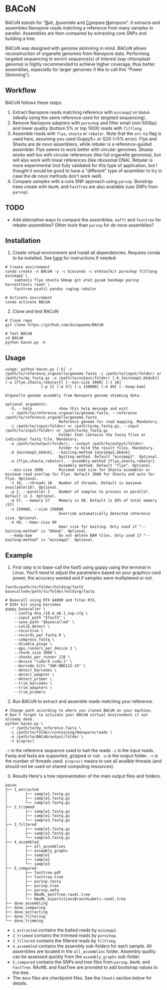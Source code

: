# BACoN
BACoN stands for "<ins>B</ins>ait, <ins>A</ins>ssemble and <ins>Co</ins>mpare <ins>N</ins>anopore". It extracts and assembles Nanopore reads matching a reference from many samples in parallel. Assemblies are then compared by extracting core SNPs and building a tree.

BACoN was designed with genome skimming in mind. BACoN allows reconstruction of organelle genomes from Nanopore data.  Performing targeted sequencing to enrich sequence(s) of interest (say chloroplast genome) is highly recommended to achieve higher coverage, thus better assemblies, especially for larger genomes (I like to call this "Power Skimming").

## Workflow
BACoN follows these steps:
1. Extract Nanopore reads matching reference with `minimap2` or `bbduk` (ideally using the same reference used for targeted sequencing).
2. Remove Nanopore adapters with `porechop` and filter small (min 500bp) and lower quality (bottom 5% or top 100X) reads with `filtlong`.
3. Assemble reads with `flye`, `shasta` or `rebaler`. Note that the `ont-hq` flag is used here, assuming you used Guppy5+ or Q20 (<5% error). Flye and Shasta are *de novo* assemblers, while rebaler is a reference-guided assembler. Flye seems to work better with circular genomes. Shasta works well too with circular references (like full organelle genomes), but will also work with linear references (like ribosomal DNA). Rebaler is more experimental (not fully validated for this type of application, but I thought it would be good to have a "different" type of assembler to try in case the *de novo* methods don't work well).
4. Compare samples with a core SNP approach using `parsnp`. Boostrap trees create with `RAxML` and `FastTree` are also available (use SNPs from `parsnp`).

## TODO
- Add alternative ways to compare the assemblies. `mafft` and `fasttree` for rebaler assemblies? Other tools than `parsnp` for *de novo* assemblies?

## Installation
1. Create virtual environment and install all dependencies. Requires conda to be installed. See [here](https://docs.conda.io/en/latest/miniconda.html#latest-miniconda-installer-links) for instructions if needed:
```
# Create environment
conda create -n BACoN -y -c bioconda -c etetoolkit porechop filtlong minimap2 \
    samtools flye shasta bbmap git ete3 pysam bandage parsnp harvesttools raxml \
    fasttree psutil pandas ragtag rebaler

# Activate enviroment
conda activate BACoN
```
2. Clone and test BACoN
```
# Clone repo
git clone https://github.com/duceppemo/BACoN

# Test BACoN
cd BACoN
python bacon.py -h
```

## Usage
```commandline
usage: python bacon.py [-h] -r /path/to/reference_organelle/genome.fasta -i /path/to/input/folder/ or /path/to/my_fastq.gz -o /path/to/output/folder/ [-b {minimap2,bbduk}] [-a {flye,shasta,rebaler}] [--min-size 3000] [-t 16]
                [-p 2] [-m 57] [-s 150000] [-k 99] [--keep-bam]

Organelle genome assembly from Nanopore genome skimming data.

optional arguments:
  -h, --help            show this help message and exit
  -r /path/to/reference_organelle/genome.fasta, --reference /path/to/reference_organelle/genome.fasta
                        Reference genome for read mapping. Mandatory.
  -i /path/to/input/folder/ or /path/to/my_fastq.gz, --input /path/to/input/folder/ or /path/to/my_fastq.gz
                        Folder that contains the fastq files or individual fastq file. Mandatory.
  -o /path/to/output/folder/, --output /path/to/output/folder/
                        Folder to hold the result files. Mandatory.
  -b {minimap2,bbduk}, --baiting-method {minimap2,bbduk}
                        Baiting method. Default "minimap2". Optional.
  -a {flye,shasta,rebaler}, --assembly-method {flye,shasta,rebaler}
                        Assembly method. Default "flye". Optional.
  --min-size 3000       Minimum read size for Shasta assembler or minimum read overlap for Flye. Default 3000 for Shasta and auto for Flye. Optional.
  -t 16, --threads 16   Number of threads. Default is maximum available(16). Optional.
  -p 2, --parallel 2    Number of samples to process in parallel. Default is 2. Optional.
  -m 57, --memory 57    Memory in GB. Default is 85% of total memory (57)
  -s 150000, --size 150000
                        Override automatically detected reference size. Optional.
  -k 99, --kmer-size 99
                        Kmer size for baiting. Only used if "--baiting-method" is "bbduk". Optional.
  --keep-bam            Do not delete BAM files. Only used if "--baiting-method" is "minimap2". Optional.
```

## Example
1. First step is to base-call the fast5 using guppy using the terminal in Linux. You'll need to adjust the parameters based on your graphics card power, the accuracy wanted and if samples were multiplexed or not.
```
fast5=/path/to/folder/holding/fast5
basecalled=/path/to/folder/holding/fastq

# Basecall using RTX A4000 and Titan RTX.
# Q20+ kit using barcodes
guppy_basecaller \
    --config dna_r10.4_e8.1_sup.cfg \
    --input_path "$fast5" \
    --save_path "$basecalled" \
    --calib_detect \
    --recursive \
    --records_per_fastq 0 \
    --compress_fastq \
    --disable_pings \
    --gpu_runners_per_device 2 \
    --chunk_size 1000 \
    --chunks_per_runner 128 \
    --device "cuda:0 cuda:1" \
    --barcode_kits "SQK-NBD112-24" \
    --detect_barcodes \
    --detect_adapter \
    --detect_primer \
    --trim_barcodes \
    --trim_adapters \
    --trim_primers
```
2. Run BACoN to extract and assemble reads matching your reference.
```
# Change path according to where you cloned BACoN on your machine.
# Don't forget to activate your BACoN virtual environment if not already done.
python bacon.py \
  -r /path/to/my_reference.fasta \
  -i /path/to/folder/containing/Nanopore/reads \
  -o /path/to/BACoN/output/folder \
  -t $(nproc)
```
`-r` is the reference sequence used to bait the reads
`-i` is the input reads. Fastq and fasta are supported, gzipped or not.
`-o` is the output folder.
`-t` is the number of threads used. `$(nproc)` means to use all availble threads (and should not be used on shared computing resources).

3. Results
Here's a tree representation of the main output files and folders:
```commandline
bacon
├── 1_extracted
│        ├── sample1.fastq.gz
│        ├── sample2.fastq.gz
│        └── sample3.fastq.gz
├── 2_trimmed
│        ├── sample1.fastq.gz
│        ├── sample2.fastq.gz
│        └── sample3.fastq.gz
├── 3_filtered
│        ├── sample1.fastq.gz
│        ├── sample2.fastq.gz
│        └── sample3.fastq.gz
├── 4_assembled
│        ├── all_assemblies
│        ├── assembly_graphs
│        ├── sample1
│        ├── sample2
│        └── sample3
├── 5_compared
│        ├── fasttree.pdf
│        ├── fasttree.tree
│        ├── parsnp.fasta
│        ├── parsnp.tree
│        ├── parsnp.xmfa
│        ├── RAxML_bestTree.raxml.tree
│        └── RAxML_bipartitionsBranchLabels.raxml.tree
├── done_assembling
├── done_comparing
├── done_extracting
├── done_filtering
└── done_trimming
```
* `1_extracted` contains the baited reads by `minimap2`.
* `2_trimmed` contains the trimmed reads by `porechop`.
* `3_filtered` contains the filtered reads by `filtlong`.
* `4_assembled` contains the assembly sub-folders for each sample. All assemblies are located in the `all_assemblies` folder. Assembly quality can be assessed quickly from the `assembly_graphs` sub-folder.
* `5_compared` contains the SNPs and tree files from `parsnp`, `RAxML` and `FastTree`. RAxML and FastTree are provided to add bootstrap values to the tree.
* The `done` files are checkpoint files. See the `Cheats` section below for details.
